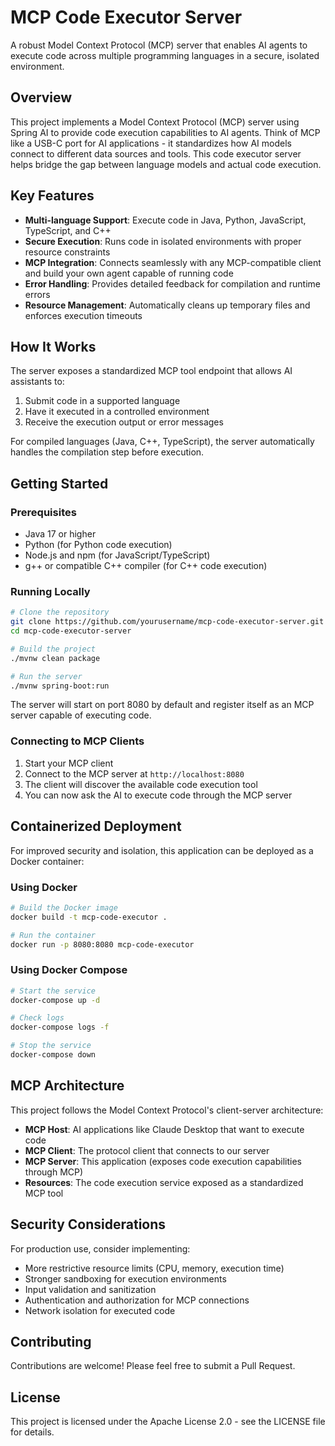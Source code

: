 # MCP Code Executor Server

A robust Model Context Protocol (MCP) server that enables AI agents to execute code across multiple programming languages in a secure, isolated environment.

## Overview

This project implements a Model Context Protocol (MCP) server using Spring AI to provide code execution capabilities to AI agents. Think of MCP like a USB-C port for AI applications - it standardizes how AI models connect to different data sources and tools. This code executor server helps bridge the gap between language models and actual code execution.

## Key Features

- **Multi-language Support**: Execute code in Java, Python, JavaScript, TypeScript, and C++
- **Secure Execution**: Runs code in isolated environments with proper resource constraints
- **MCP Integration**: Connects seamlessly with any MCP-compatible client and build your own agent capable of running code
- **Error Handling**: Provides detailed feedback for compilation and runtime errors
- **Resource Management**: Automatically cleans up temporary files and enforces execution timeouts

## How It Works

The server exposes a standardized MCP tool endpoint that allows AI assistants to:

1. Submit code in a supported language
2. Have it executed in a controlled environment
3. Receive the execution output or error messages

For compiled languages (Java, C++, TypeScript), the server automatically handles the compilation step before execution.

## Getting Started

### Prerequisites

- Java 17 or higher
- Python (for Python code execution)
- Node.js and npm (for JavaScript/TypeScript)
- g++ or compatible C++ compiler (for C++ code execution)

### Running Locally

```bash
# Clone the repository
git clone https://github.com/yourusername/mcp-code-executor-server.git
cd mcp-code-executor-server

# Build the project
./mvnw clean package

# Run the server
./mvnw spring-boot:run
```

The server will start on port 8080 by default and register itself as an MCP server capable of executing code.

### Connecting to MCP Clients

1. Start your MCP client
2. Connect to the MCP server at `http://localhost:8080`
3. The client will discover the available code execution tool
4. You can now ask the AI to execute code through the MCP server

## Containerized Deployment

For improved security and isolation, this application can be deployed as a Docker container:

### Using Docker

```bash
# Build the Docker image
docker build -t mcp-code-executor .

# Run the container
docker run -p 8080:8080 mcp-code-executor
```

### Using Docker Compose

```bash
# Start the service
docker-compose up -d

# Check logs
docker-compose logs -f

# Stop the service
docker-compose down
```

## MCP Architecture

This project follows the Model Context Protocol's client-server architecture:

- **MCP Host**: AI applications like Claude Desktop that want to execute code
- **MCP Client**: The protocol client that connects to our server
- **MCP Server**: This application (exposes code execution capabilities through MCP)
- **Resources**: The code execution service exposed as a standardized MCP tool

## Security Considerations

For production use, consider implementing:

- More restrictive resource limits (CPU, memory, execution time)
- Stronger sandboxing for execution environments
- Input validation and sanitization
- Authentication and authorization for MCP connections
- Network isolation for executed code

## Contributing

Contributions are welcome! Please feel free to submit a Pull Request.

## License

This project is licensed under the Apache License 2.0 - see the LICENSE file for details. 